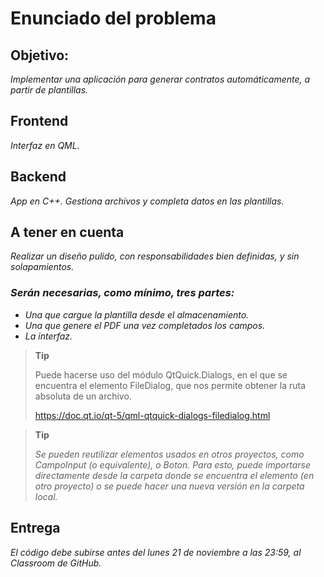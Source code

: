 # Enunciado del problema

## Objetivo:
_Implementar una aplicación para generar contratos automáticamente, a partir de plantillas._

## Frontend
_Interfaz en QML._

## Backend 
_App en C++. Gestiona archivos y completa datos en las plantillas._

## A tener en cuenta
_Realizar un diseño pulido, con responsabilidades bien definidas, y sin solapamientos._

### _Serán necesarias, como mínimo, tres partes:_
- _Una que cargue la plantilla desde el almacenamiento._
- _Una que genere el PDF una vez completados los campos._
- _La interfaz._

> **Tip**
>
> Puede hacerse uso del módulo QtQuick.Dialogs, en el que se encuentra el elemento FileDialog, que nos permite obtener la ruta absoluta de un archivo.<br>
>
> https://doc.qt.io/qt-5/qml-qtquick-dialogs-filedialog.html

> **Tip**
>
> _Se pueden reutilizar elementos usados en otros proyectos, como CampoInput (o equivalente), o Boton. Para esto, puede importarse directamente desde la carpeta donde se encuentra el elemento (en otro proyecto) o se puede hacer una nueva versión en la carpeta local._


## Entrega
_El código debe subirse antes del lunes 21 de noviembre a las 23:59, al Classroom de GitHub._
